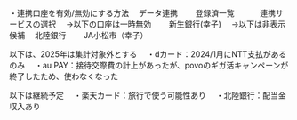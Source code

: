 ・連携口座を有効/無効にする方法
　データ連携
　　登録済一覧
　　　連携サービスの選択
　→以下の口座は一時無効
　　新生銀行(幸子)
　→以下は非表示候補
  　北陸銀行
　　JA小松市（幸子）

以下は、2025年は集計対象外とする
　・dカード：2024/1月にNTT支払があるのみ
　・au PAY：接待交際費の計上があったが、povoのギガ活キャンペーンが終了したため、使わなくなった

以下は継続予定
　・楽天カード：旅行で使う可能性あり
　・北陸銀行：配当金収入あり